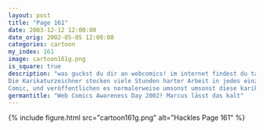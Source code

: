 ```yaml
---
layout: post
title: "Page 161"
date: 2003-12-12 12:00:00
date_orig: 2002-05-05 12:00:00
categories: cartoon
my_index: 161
image: cartoon161g.png
is_square: true
description: "was guckst du dir an webcomics! im internet findest du tausende davon Sie decken jedes Genre und jeden vorstellbaren Stil ab, von geek und gaming cartoons bis zu inoovativen \"alternaive\" comics.
Die Karikaturzeichner stecken viele Stunden harter Arbeit in jedes einzelne
Comic, und veröffentlichen es normalerweise umsonst umsonst diese karikarurzeichner müssen eine gruppe voller hippies sein webcomics sind ein haufen mist um sind da irgendwelche ultrakonservativen comics ich hab bis jetzt noch keine gesehen, aber ich sage dir sie sind mist Hackles Marcus"
germantitle: "Web Comics Awareness Day 2002! Marcus lässt das kalt"
---
```


{% include figure.html src="cartoon161g.png" alt="Hackles Page 161"  %}
